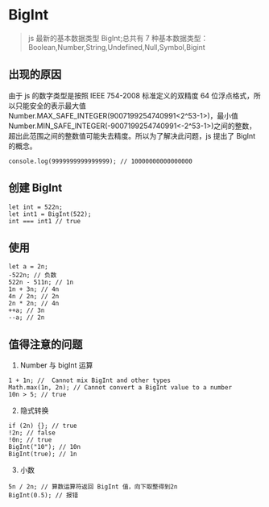 
# BigInt
> js 最新的基本数据类型 BigInt;总共有 7 种基本数据类型：Boolean,Number,String,Undefined,Null,Symbol,Bigint

## 出现的原因
由于 js 的数字类型是按照 IEEE 754-2008 标准定义的双精度 64 位浮点格式，所以只能安全的表示最大值 Number.MAX_SAFE_INTEGER(9007199254740991<2^53-1>)，最小值 Number.MIN_SAFE_INTEGER(-9007199254740991<-2^53-1>)之间的整数，超出此范围之间的整数值可能失去精度。所以为了解决此问题，js 提出了 BigInt 的概念。

```
console.log(9999999999999999); // 10000000000000000
```

## 创建 BigInt

```
let int = 522n;
let int1 = BigInt(522);
int === int1 // true
```

## 使用

```
let a = 2n;
-522n; // 负数
522n - 511n; // 1n
1n + 3n; // 4n
4n / 2n; // 2n
2n * 2n; // 4n
++a; // 3n 
--a; // 2n
```

## 值得注意的问题
1. Number 与 bigInt 运算

```
1 + 1n; //  Cannot mix BigInt and other types
Math.max(1n, 2n); // Cannot convert a BigInt value to a number
10n > 5; // true
```

2. 隐式转换

```
if (2n) {}; // true
!2n; // false
!0n; // true
BigInt("10"); // 10n
BigInt(true); // 1n
```

3. 小数

```
5n / 2n; // 算数运算符返回 BigInt 值，向下取整得到2n
BigInt(0.5); // 报错
```